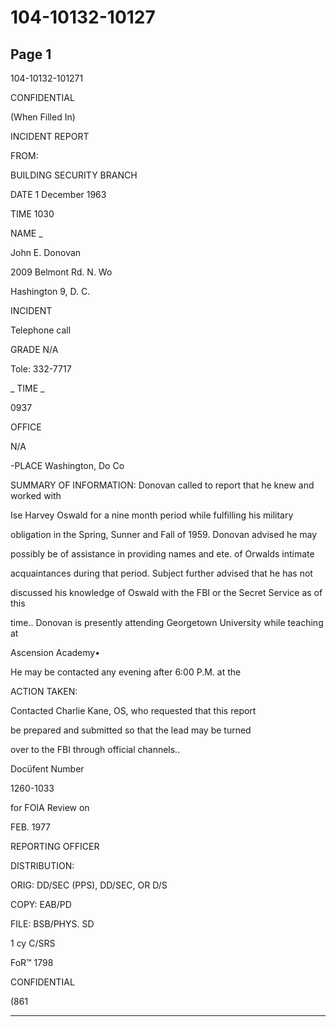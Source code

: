 # 104-10132-10127

## Page 1

104-10132-101271

CONFIDENTIAL

(When Filled In)

INCIDENT REPORT

FROM:

BUILDING SECURITY BRANCH

DATE 1 December 1963

TIME 1030

NAME _

John E. Donovan

2009 Belmont Rd. N. Wo

Hashington 9, D. C.

INCIDENT

Telephone call

GRADE N/A

Tole: 332-7717

_ TIME _

0937

OFFICE

N/A

-PLACE Washington, Do Co

SUMMARY OF INFORMATION: Donovan called to report that he knew and worked with

Ise Harvey Oswald for a nine month period while fulfilling his military

obligation in the Spring, Sunner and Fall of 1959. Donovan advised he may

possibly be of assistance in providing names and ete. of Orwalds intimate

acquaintances during that period. Subject further advised that he has not

discussed his knowledge of Oswald with the FBI or the Secret Service as of this

time.. Donovan is presently attending Georgetown University while teaching at

Ascension Academy•

He may be contacted any evening after 6:00 P.M. at the

ACTION TAKEN:

Contacted Charlie Kane, OS, who requested that this report

be prepared and submitted so that the lead may be turned

over to the FBI through official channels..

Docüfent Number

1260-1033

for FOIA Review on

FEB. 1977

REPORTING OFFICER

DISTRIBUTION:

ORIG: DD/SEC (PPS), DD/SEC, OR D/S

COPY: EAB/PD

FILE: BSB/PHYS. SD

1 cy C/SRS

FoR™ 1798

CONFIDENTIAL

(861

---

